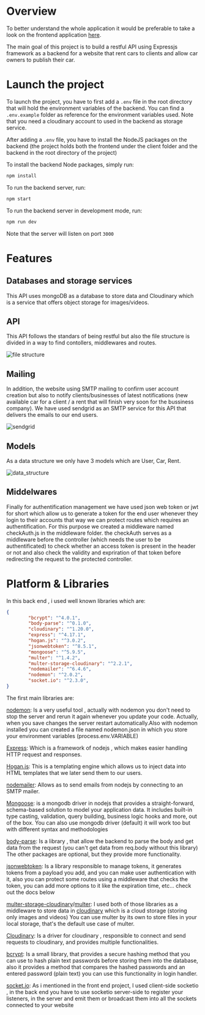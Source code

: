# Overview 
To better understand the whole application it would be preferable to take a look on the frontend application [here](https://www.amirghedira.com/project/Karyatn%20Frontend/Angular/60d747d2d7e12a0017340e6f).

The main goal of this project is to build a restful API using Expressjs framework as a backend for a website that rent cars to clients and allow car owners to publish their car.

# Launch the project
To launch the project, you have to first add a `.env` file in the root directory that will hold the environment variables of the backend. You can find a `.env.example` folder as reference for the environment variables used.
Note that you need a cloudinary account to used in the backend as storage service.

After adding a `.env` file, you have to install the NodeJS packages on the backend (the project holds both the frontend under the client folder and the backend in the root directory of the project)

To install the backend Node packages, simply run:
``` bash
npm install
```
To run the backend server, run:
``` bash
npm start
```
To run the backend server in development mode, run:
``` bash
npm run dev
```
Note that the server will listen on port `3000`

# Features 

## Databases and storage services
This API uses mongoDB as a database to store data and Cloudinary which is a service that offers object storage for images/videos.

## API
This API follows the standars of being restful but also the file structure is divided in a way to find contollers, middlewares and routes.

![file structure](https://amirplatform.s3.eu-central-1.amazonaws.com/project/1668251767566-Screenshot%202022-11-12%20at%2012.15.52.png)
## Mailing
In addition, the website using SMTP mailing to confirm user account creation but also to notify clients/businesses of latest notifications (new available car for a client / a rent that will finish very soon for the bussiness company).
We have used sendgrid as an SMTP service for this API that delivers the emails to our end users.

![sendgrid](https://amirplatform.s3.eu-central-1.amazonaws.com/project/1668251998306-Screenshot%202022-11-12%20at%2012.19.22.png)

## Models
As a data structure we only have 3 models which are User, Car, Rent.

![data_structure](https://amirplatform.s3.eu-central-1.amazonaws.com/project/1668252166670-Screenshot%202022-11-12%20at%2012.22.36.png)

## Middelwares

Finally for authentification management we have used json web token or jwt for short which allow us to generate a token for the end user whenever they login to their accounts that way we can protect routes which requires an authentification. For this purpose we created a middleware named checkAuth.js in the middleware folder. the checkAuth serves as a middleware before the controller (which needs the user to be authentificated) to check whether an access token is present in the header or not and also check the validity and expriration of that token before redirecting the request to the protected controller.


# Platform & Libraries 
 In this back end , i used well known libraries which are:
```json
{
        "bcrypt": "^4.0.1",
        "body-parse": "^0.1.0",
        "cloudinary": "^1.20.0",
        "express": "^4.17.1",
        "hogan.js": "^3.0.2",
        "jsonwebtoken": "^8.5.1",
        "mongoose": "^5.9.5",
        "multer": "^1.4.2",
        "multer-storage-cloudinary": "^2.2.1",
        "nodemailer": "^6.4.6",
        "nodemon": "^2.0.2",
        "socket.io": "^2.3.0",
}
```
The first main libraries are:

[nodemon]([https://www.npmjs.com/package/nodemon](https://www.npmjs.com/package/nodemon)):
Is a very useful tool , actually with nodemon you don't need to stop the server and rerun it again whenever you update your code. Actually, when you save changes the server restart automatically.Also with nodemon installed you can created a file named nodemon.json in which you store your environment variables (process.env.VARIABLE)

[Express](https://www.npmjs.com/package/express):
Which is a framework of nodejs , which makes easier handling HTTP request and responses.

[Hogan.js](https://www.npmjs.com/package/hogan.js/v/3.0.2):
This is a templating engine which allows us to inject data into HTML templates that we later send them to our users.

[nodemailer](https://www.npmjs.com/package/nodemailer):
Allows as to send emails from nodejs by connecting to an SMTP mailer.

[Mongoose]([https://www.npmjs.com/package/mongoose](https://www.npmjs.com/package/mongoose)): 
is a mongodb driver in nodejs that provides a straight-forward, schema-based solution to model your application data. It includes built-in type casting, validation, query building, business logic hooks and more, out of the box.
You can also use mongodb driver (default) it will work too but with different syntax and methodologies

[body-parse](https://www.npmjs.com/package/body-parser):
Is a library , that allow the backend to parse the body and get data from the request (you can't get data from req.body without this library)
The other packages are optional, but they provide more functionality.

[jsonwebtoken]([https://www.npmjs.com/package/jsonwebtoken](https://www.npmjs.com/package/jsonwebtoken)):
Is a library responsible to manage tokens, it generates tokens from a payload you add, and you can make user authentication
with it, also you can protect some routes using a middleware that checks the token, you can add more options to it like the expiration time, etc... check out the docs below


[multer-storage-cloudinary](https://www.npmjs.com/package/multer-storage-cloudinary)/[multer](https://www.npmjs.com/package/multer):
I used both of those libraries as a middleware to store data in [cloudinary]([https://cloudinary.com](https://cloudinary.com)) which is a cloud storage (storing only images and videos)
You can use multer by its own to store files in your local storage, that's the default use case of multer.

[Cloudinary](https://www.npmjs.com/package/cloudinary): 
Is a driver for cloudinary , responsible to connect and send requests to cloudinary, and provides multiple functionalities.

[bcrypt](https://www.npmjs.com/package/bcrypt):
Is a small library, that provides a secure hashing method that you can use to hash plain text passwords before storing them into the database, also it provides a method that compares the  hashed passwords and an entered password (plain text) 
you can use this functionality in login handler.

[socket.io](https://www.npmjs.com/package/socket.io):
As i mentioned in the front end project, I used client-side socketio , in the back end you have to use socketio server-side to register your listeners, in the server and emit them or broadcast them into all the sockets connected to your website